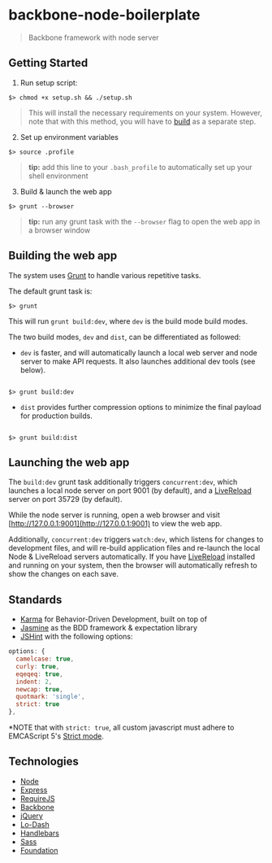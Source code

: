 # backbone-node-boilerplate
> Backbone framework with node server

## Getting Started

1. Run setup script:

  ```shell
  $> chmod +x setup.sh && ./setup.sh
  ```

  > This will install the necessary requirements on your system. However, note that with this method, you will have to [build](#building-the-web-app) as a separate step.

2. Set up environment variables

  ```shell
  $> source .profile
  ```

  > **tip:** add this line to your `.bash_profile` to automatically set up your shell environment

3. Build & launch the web app

  ```shell
  $> grunt --browser
  ```

  > **tip:** run any grunt task with the `--browser` flag to open the web app in a browser window

## Building the web app

The system uses [Grunt](http://gruntjs.com/) to handle various repetitive tasks.

The default grunt task is:

```shell
$> grunt
```

This will run `grunt build:dev`, where `dev` is the build mode build modes.

The two build modes, `dev` and `dist`, can be differentiated as followed:

- `dev` is faster, and will automatically launch a local web server and node server to make API requests. It also launches additional dev tools (see below).

```shell

$> grunt build:dev

```

- `dist` provides further compression options to minimize the final payload for production builds.

```shell

$> grunt build:dist

```

## Launching the web app

The `build:dev` grunt task additionally triggers `concurrent:dev`, which launches a local node server on port 9001 (by default), and a [LiveReload](http://livereload.com/) server on port 35729 (by default).

While the node server is running, open a web browser and visit [http://127.0.0.1:9001](http://127.0.0.1:9001) to view the web app.

Additionally, `concurrent:dev` triggers `watch:dev`, which listens for changes to development files, and will re-build application files and re-launch the local Node & LiveReload servers automatically. If you have [LiveReload](http://livereload.com/) installed and running on your system, then the browser will automatically refresh to show the changes on each save.

## Standards
- [Karma](http://karma-runner.github.io/0.12/index.html) for Behavior-Driven Development, built on top of
- [Jasmine](http://jasmine.github.io/2.1/introduction.html) as the BDD framework & expectation library
- [JSHint](http://www.jshint.com/) with the following options:

```js
options: {
  camelcase: true,
  curly: true,
  eqeqeq: true,
  indent: 2,
  newcap: true,
  quotmark: 'single',
  strict: true
},
```

*NOTE that with `strict: true`, all custom javascript must adhere to EMCAScript 5's [Strict mode](https://developer.mozilla.org/en/JavaScript/Strict_mode).

## Technologies
- [Node](http://nodejs.org/api/)
- [Express](http://expressjs.com/api.html)
- [RequireJS](http://requirejs.org/)
- [Backbone](http://backbonejs.org/)
- [jQuery](http://jquery.com/)
- [Lo-Dash](http://lodash.com/)
- [Handlebars](http://handlebarsjs.com/)
- [Sass](http://sass-lang.com/)
- [Foundation](http://foundation.zurb.com/docs/)